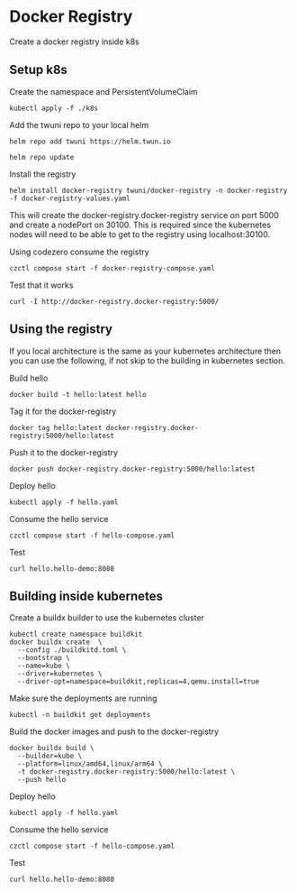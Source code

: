 # Docker Registry

Create a docker registry inside k8s

## Setup k8s

Create the namespace and PersistentVolumeClaim
```
kubectl apply -f ./k8s
```

Add the twuni repo to your local helm

```
helm repo add twuni https://helm.twun.io
```
```
helm repo update
```

Install the registry

```
helm install docker-registry twuni/docker-registry -n docker-registry -f docker-registry-values.yaml
```

This will create the docker-registry.docker-registry service on port 5000 and create a nodePort on 30100.
This is required since the kubernetes nodes will need to be able to get to the registry using localhost:30100.

Using codezero consume the registry

```
czctl compose start -f docker-registry-compose.yaml
```

Test that it works

```
curl -I http://docker-registry.docker-registry:5000/
```

## Using the registry

If you local architecture is the same as your kubernetes architecture then you can use the following,
if not skip to the building in kubernetes section.

Build hello

```
docker build -t hello:latest hello
```

Tag it for the docker-registry

```
docker tag hello:latest docker-registry.docker-registry:5000/hello:latest
```

Push it to the docker-registry

```
docker push docker-registry.docker-registry:5000/hello:latest
```

Deploy hello

```
kubectl apply -f hello.yaml
```

Consume the hello service

```
czctl compose start -f hello-compose.yaml
```

Test

```
curl hello.hello-demo:8080
```

## Building inside kubernetes

Create a buildx builder to use the kubernetes cluster

```
kubectl create namespace buildkit
docker buildx create  \
  --config ./buildkitd.toml \
  --bootstrap \
  --name=kube \
  --driver=kubernetes \
  --driver-opt=namespace=buildkit,replicas=4,qemu.install=true
```

Make sure the deployments are running

```
kubectl -n buildkit get deployments
```

Build the docker images and push to the docker-registry

```
docker buildx build \
  --builder=kube \
  --platform=linux/amd64,linux/arm64 \
  -t docker-registry.docker-registry:5000/hello:latest \
  --push hello
```

Deploy hello

```
kubectl apply -f hello.yaml
```

Consume the hello service

```
czctl compose start -f hello-compose.yaml
```

Test

```
curl hello.hello-demo:8080
```


